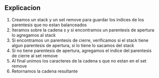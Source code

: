 ## Explicacion
1. Creamos un stack y un set remove para guardar los indices de los parentesis que no estan balanceados
2. Iteramos sobre la cadena s y si encontramos un parentesis de apertura lo agregamos al stack
3. Si encontramos un parentesis de cierre, verificamos si el stack tiene algun parentesis de apertura, si lo tiene lo sacamos del stack
4. Si no tiene parentesis de apertura, agregamos el indice del parentesis de cierre al set remove
5. Al final unimos los caracteres de la cadena s que no estan en el set remove
6. Retornamos la cadena resultante
